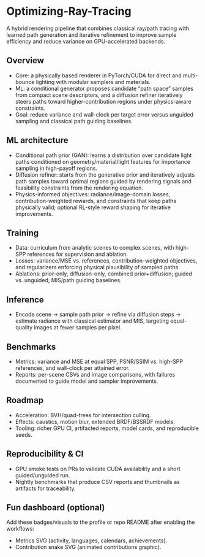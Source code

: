 # Optimizing-Ray-Tracing

A hybrid rendering pipeline that combines classical ray/path tracing with learned path generation and iterative refinement to improve sample efficiency and reduce variance on GPU-accelerated backends.

## Overview
- Core: a physically based renderer in PyTorch/CUDA for direct and multi-bounce lighting with modular samplers and materials.  
- ML: a conditional generator proposes candidate “path space” samples from compact scene descriptors, and a diffusion refiner iteratively steers paths toward higher-contribution regions under physics-aware constraints.  
- Goal: reduce variance and wall-clock per target error versus unguided sampling and classical path guiding baselines.

## ML architecture
- Conditional path prior (GAN): learns a distribution over candidate light paths conditioned on geometry/material/light features for importance sampling in high-payoff regions.  
- Diffusion refiner: starts from the generative prior and iteratively adjusts path samples toward optimal regions guided by rendering signals and feasibility constraints from the rendering equation.  
- Physics-informed objectives: radiance/image-domain losses, contribution-weighted rewards, and constraints that keep paths physically valid; optional RL-style reward shaping for iterative improvements.

## Training
- Data: curriculum from analytic scenes to complex scenes, with high-SPP references for supervision and ablation.  
- Losses: variance/MSE vs. references, contribution-weighted objectives, and regularizers enforcing physical plausibility of sampled paths.  
- Ablations: prior-only, diffusion-only, combined prior+diffusion; guided vs. unguided; MIS/path guiding baselines.

## Inference
- Encode scene → sample path prior → refine via diffusion steps → estimate radiance with classical estimator and MIS, targeting equal-quality images at fewer samples per pixel.

## Benchmarks
- Metrics: variance and MSE at equal SPP, PSNR/SSIM vs. high-SPP references, and wall-clock per attained error.  
- Reports: per-scene CSVs and image comparisons, with failures documented to guide model and sampler improvements.

## Roadmap
- Acceleration: BVH/quad-trees for intersection culling.  
- Effects: caustics, motion blur, extended BRDF/BSSRDF models.  
- Tooling: richer GPU CI, artifacted reports, model cards, and reproducible seeds.

## Reproducibility & CI
- GPU smoke tests on PRs to validate CUDA availability and a short guided/unguided run.  
- Nightly benchmarks that produce CSV reports and thumbnails as artifacts for traceability.

## Fun dashboard (optional)
Add these badges/visuals to the profile or repo README after enabling the workflows:  
- Metrics SVG (activity, languages, calendars, achievements).  
- Contribution snake SVG (animated contributions graphic).  
<!-- Replace the placeholders below once workflows create artifacts -->
<!-- ![Metrics](PATH_TO_METRICS_SVG) -->
<!-- ![Snake](PATH_TO_SNAKE_SVG) -->
